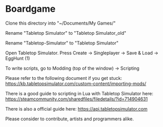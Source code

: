 # Boardgame

Clone this directory into "~/Documents/My Games/"

Rename "Tabletop Simulator" to "Tabletop Simulator_old"

Rename "Tabletop-Simulator" to "Tabletop Simulator"

Open Tabletop Simulator. Press Create -> Singleplayer -> Save & Load -> EggHunt (1)

To write scripts, go to Modding (top of the window) -> Scripting

Please refer to the following document if you get stuck: https://kb.tabletopsimulator.com/custom-content/importing-mods/

There is a good guide to scripting in Lua with Tabletop Simulator here: https://steamcommunity.com/sharedfiles/filedetails/?id=714904631

There is also a official guide here: https://api.tabletopsimulator.com

Please consider to contribute, artists and programmers alike.
